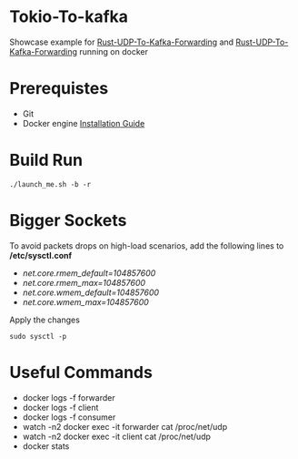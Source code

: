 # Tokio-To-kafka

Showcase example for [Rust-UDP-To-Kafka-Forwarding](https://github.com/newfla/Rust-UDP-To-Kafka-Forwarding) and [Rust-UDP-To-Kafka-Forwarding](https://github.com/newfla/Rust-UDP-Traffic-Generator) running on docker

# Prerequistes
- Git
- Docker engine [Installation Guide](https://docs.docker.com/engine/install)

# Build Run
```
./launch_me.sh -b -r
```

# Bigger Sockets
To avoid packets drops on high-load scenarios, add the following lines to **/etc/sysctl.conf**
- *net.core.rmem_default=104857600*
- *net.core.rmem_max=104857600*
- *net.core.wmem_default=104857600*
- *net.core.wmem_max=104857600*

Apply the changes
```
sudo sysctl -p
```

# Useful Commands
- docker logs -f forwarder
- docker logs -f client
- docker logs -f consumer
- watch -n2 docker exec -it forwarder cat /proc/net/udp
- watch -n2 docker exec -it client cat /proc/net/udp
- docker stats

